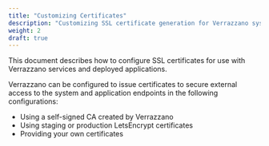 ```yaml
---
title: "Customizing Certificates"
description: "Customizing SSL certificate generation for Verrazzano system and application endpoints"
weight: 2
draft: true
---
```


This document describes how to configure SSL certificates for use with Verrazzano services and deployed applications.

Verrazzano can be configured to issue certificates to secure external access to the system and application endpoints in
the following configurations:

* Using a self-signed CA created by Verrazzano
* Using staging or production LetsEncrypt certificates
* Providing your own certificates

